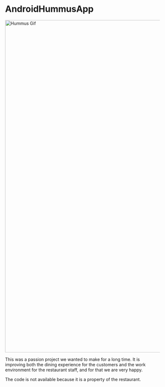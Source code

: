 # AndroidHummusApp
<img src="hummus gif v3.gif" alt="Hummus Gif" width="1080" />

This was a passion project we wanted to make for a long time. It is improving both the dining experience for the customers and the work environment for the restaurant staff, and for that we are very happy.

The code is not available because it is a property of the restaurant.
